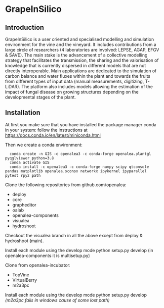 # GrapeInSilico

## Introduction
GrapeInSilico is a user oriented and specialised modelling and simulation environment for the vine and the vineyard. It includes contributions from a large circle of researchers (4 laboratories are involved: LEPSE, AGAP, EFGV & SAVE). The main stake is the advancement of a collective modelling strategy that facilitates the transmission, the sharing and the valorisation of knowledge that is currently dispersed in different models that are not directly interoperable. Main applications are dedicated to the simulation of carbon balance and water fluxes within the plant and towards the fruits from different types of input data (manual measurements, digitizing, T-LiDAR). The platform also includes models allowing the estimation of the impact of fungal disease on growing structures depending on the developmental stages of the plant.

## Installation

At first you make sure that you have installed the package manager conda in your system: follow the instructions at https://docs.conda.io/en/latest/miniconda.html

Then we create a conda environment:

      conda create -n GIS -c openalea3 -c conda-forge openalea.plantgl pyqglviewer python=3.8
      conda activate GIS
      conda install -c openalea3 -c conda-forge numpy scipy qtconsole pandas matplotlib openalea.sconsx networkx ipykernel ipyparallel pytest rpy2 path

Clone the following repositories from github.com/openalea:

*    deploy
*    core
*    grapheditor
*    oalab
*    openalea-components
*    visualea
*    hydroshoot

Checkout the visualea branch in all the above except from deploy & hydroshoot (main).

Install each module using the develop mode
python setup.py develop     (in openalea-components it is multisetup.py)

Clone from openalea-incubator:
    
*    TopVine
*    VirtualBerry
*    m2a3pc

Install each module using the develop mode
python setup.py develop    _(m2a3pc fails in windows cause of some lost path)_
